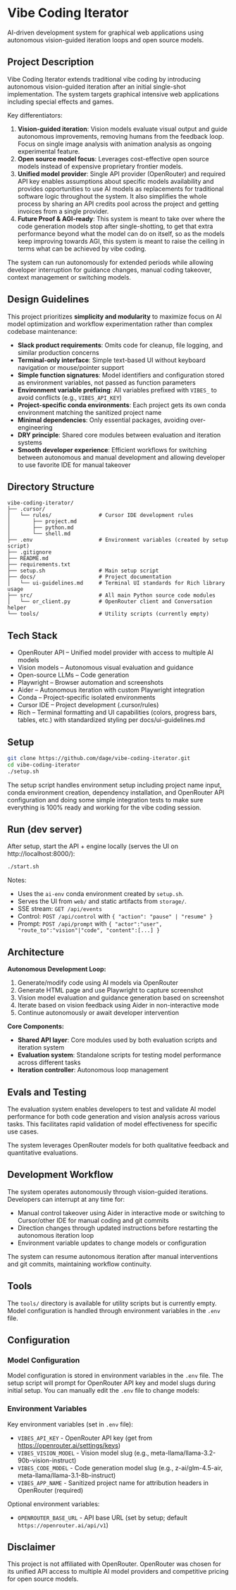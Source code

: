 # Vibe Coding Iterator

AI-driven development system for graphical web applications using autonomous vision-guided iteration loops and open source models.

## Project Description

Vibe Coding Iterator extends traditional vibe coding by introducing autonomous vision-guided iteration after an initial single-shot implementation. The system targets graphical intensive web applications including special effects and games.

Key differentiators:

1. **Vision-guided iteration**: Vision models evaluate visual output and guide autonomous improvements, removing humans from the feedback loop. Focus on single image analysis with animation analysis as ongoing experimental feature.
2. **Open source model focus**: Leverages cost-effective open source models instead of expensive proprietary frontier models.
3. **Unified model provider**: Single API provider (OpenRouter) and required API key enables assumptions about specific models availability and provides opportunities to use AI models as replacements for traditional software logic throughout the system. It also simplifies the whole process by sharing an API credits pool across the project and getting invoices from a single provider.
4. **Future Proof & AGI-ready**: This system is meant to take over where the code generation models stop after single-shotting, to get that extra performance beyond what the model can do on itself, so as the models keep improving towards AGI, this system is meant to raise the ceiling in terms what can be achieved by vibe coding.

The system can run autonomously for extended periods while allowing developer interruption for guidance changes, manual coding takeover, context management or switching models.



## Design Guidelines

This project prioritizes **simplicity and modularity** to maximize focus on AI model optimization and workflow experimentation rather than complex codebase maintenance:

- **Slack product requirements**: Omits code for cleanup, file logging, and similar production concerns
- **Terminal-only interface**: Simple text-based UI without keyboard navigation or mouse/pointer support
- **Simple function signatures**: Model identifiers and configuration stored as environment variables, not passed as function parameters
- **Environment variable prefixing**: All variables prefixed with `VIBES_` to avoid conflicts (e.g., `VIBES_API_KEY`)
- **Project-specific conda environments**: Each project gets its own conda environment matching the sanitized project name
- **Minimal dependencies**: Only essential packages, avoiding over-engineering
- **DRY principle**: Shared core modules between evaluation and iteration systems
- **Smooth developer experience**: Efficient workflows for switching between autonomous and manual development and allowing developer to use favorite IDE for manual takeover

## Directory Structure

```
vibe-coding-iterator/
├── .cursor/
│   └── rules/               # Cursor IDE development rules
│       ├── project.md
│       ├── python.md
│       └── shell.md
├── .env                     # Environment variables (created by setup script)
├── .gitignore
├── README.md
├── requirements.txt
├── setup.sh                 # Main setup script
├── docs/                    # Project documentation
│   └── ui-guidelines.md     # Terminal UI standards for Rich library usage
├── src/                     # All main Python source code modules
│   └── or_client.py         # OpenRouter client and Conversation helper
└── tools/                   # Utility scripts (currently empty)
```

## Tech Stack

- OpenRouter API – Unified model provider with access to multiple AI models
- Vision models – Autonomous visual evaluation and guidance
- Open-source LLMs – Code generation
- Playwright – Browser automation and screenshots
- Aider – Autonomous iteration with custom Playwright integration
- Conda – Project-specific isolated environments
- Cursor IDE – Project development (.cursor/rules)
- Rich – Terminal formatting and UI capabilities (colors, progress bars, tables, etc.) with standardized styling per docs/ui-guidelines.md

## Setup

```bash
git clone https://github.com/dage/vibe-coding-iterator.git
cd vibe-coding-iterator
./setup.sh
```

The setup script handles environment setup including project name input, conda environment creation, dependency installation, and OpenRouter API configuration and doing some simple integration tests to make sure everything is 100% ready and working for the vibe coding session.

## Run (dev server)

After setup, start the API + engine locally (serves the UI on http://localhost:8000/):

```bash
./start.sh
```

Notes:
- Uses the `ai-env` conda environment created by `setup.sh`.
- Serves the UI from `web/` and static artifacts from `storage/`.
- SSE stream: `GET /api/events`
- Control: `POST /api/control` with `{ "action": "pause" | "resume" }`
- Prompt: `POST /api/prompt` with `{ "actor":"user", "route_to":"vision"|"code", "content":[...] }`


## Architecture

**Autonomous Development Loop:**
1. Generate/modify code using AI models via OpenRouter
2. Generate HTML page and use Playwright to capture screenshot
3. Vision model evaluation and guidance generation based on screenshot
4. Iterate based on vision feedback using Aider in non-interactive mode
5. Continue autonomously or await developer intervention

**Core Components:**
- **Shared API layer**: Core modules used by both evaluation scripts and iteration system
- **Evaluation system**: Standalone scripts for testing model performance across different tasks
- **Iteration controller**: Autonomous loop management

## Evals and Testing

The evaluation system enables developers to test and validate AI model performance for both code generation and vision analysis across various tasks. This facilitates rapid validation of model effectiveness for specific use cases.

The system leverages OpenRouter models for both qualitative feedback and quantitative evaluations.

## Development Workflow

The system operates autonomously through vision-guided iterations. Developers can interrupt at any time for:
- Manual control takeover using Aider in interactive mode or switching to Cursor/other IDE for manual coding and git commits
- Direction changes through updated instructions before restarting the autonomous iteration loop
- Environment variable updates to change models or configuration

The system can resume autonomous iteration after manual interventions and git commits, maintaining workflow continuity.

## Tools

The `tools/` directory is available for utility scripts but is currently empty. Model configuration is handled through environment variables in the `.env` file.

## Configuration

### Model Configuration

Model configuration is stored in environment variables in the `.env` file. The setup script will prompt for OpenRouter API key and model slugs during initial setup. You can manually edit the `.env` file to change models:

### Environment Variables

Key environment variables (set in `.env` file):
- `VIBES_API_KEY` - OpenRouter API key (get from https://openrouter.ai/settings/keys)
- `VIBES_VISION_MODEL` - Vision model slug (e.g., meta-llama/llama-3.2-90b-vision-instruct)
- `VIBES_CODE_MODEL` - Code generation model slug (e.g., z-ai/glm-4.5-air, meta-llama/llama-3.1-8b-instruct)
- `VIBES_APP_NAME` - Sanitized project name for attribution headers in OpenRouter (required)

Optional environment variables:
- `OPENROUTER_BASE_URL` - API base URL (set by setup; default `https://openrouter.ai/api/v1`)

## Disclaimer

This project is not affiliated with OpenRouter. OpenRouter was chosen for its unified API access to multiple AI model providers and competitive pricing for open source models.
